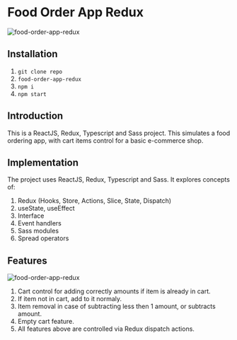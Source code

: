 # Food Order App Redux

![food-order-app-redux](https://github.com/arturguimaraes/food-order-app-redux/blob/main/src/assets/img/print1.png?raw=true)

## Installation

1. `git clone repo`
2. `food-order-app-redux`
3. `npm i`
4. `npm start`

## Introduction

This is a ReactJS, Redux, Typescript and Sass project. This simulates a food ordering app, with cart items control for a basic e-commerce shop.

## Implementation

The project uses ReactJS, Redux, Typescript and Sass. It explores concepts of:

1. Redux (Hooks, Store, Actions, Slice, State, Dispatch)
2. useState, useEffect
3. Interface
4. Event handlers
5. Sass modules
6. Spread operators

## Features

![food-order-app-redux](https://github.com/arturguimaraes/food-order-app-redux/blob/main/src/assets/img/print2.png?raw=true)

1. Cart control for adding correctly amounts if item is already in cart.
2. If item not in cart, add to it normaly.
3. Item removal in case of subtracting less then 1 amount, or subtracts amount.
4. Empty cart feature.
5. All features above are controlled via Redux dispatch actions.